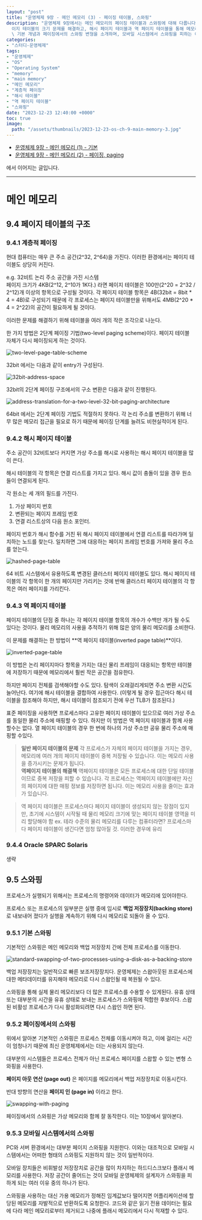 ```yaml
---
layout: "post"
title: "운영체제 9장 - 메인 메모리 (3) - 페이징 테이블, 스와핑"
description: "운영체제 9장에서는 메인 메모리의 페이징 테이블과 스와핑에 대해 다룹니다. 계층적 페이징 기법을 통해 큰 주소 공간에서 페\
  이지 테이블의 크기 문제를 해결하고, 해시 페이지 테이블과 역 페이지 테이블을 통해 메모리 사용을 최적화하는 방법을 설명합니다. 또한, 스와핑의\
  \ 기본 개념과 페이징에서의 스와핑 변형을 소개하며, 모바일 시스템에서 스와핑을 피하는 이유를 논의합니다."
categories:
- "스터디-운영체제"
tags:
- "운영체제"
- "OS"
- "Operating System"
- "memory"
- "main memory"
- "메인 메모리"
- "계층적 페이징"
- "해시 테이블"
- "역 페이지 테이블"
- "스와핑"
date: "2023-12-23 12:40:00 +0000"
toc: true
image:
  path: "/assets/thumbnails/2023-12-23-os-ch-9-main-memory-3.jpg"
---
```


- [운영체제 9장 - 메인 메모리 (1) - 기본](/2023/12/21/os-ch-9-main-memory)
- [운영체제 9장 - 메인 메모리 (2) - 페이징, paging](/2023/12/22/os-ch-9-main-memory-2)

에서 이어지는 글입니다.

---

# 메인 메모리

## 9.4 페이지 테이블의 구조

### 9.4.1 계층적 페이징

현대 컴퓨터는 매우 큰 주소 공간(2^32, 2^64)을 가진다. 이러한 환경에서는 페이지 테이블도 상당히 커진다.

e.g. 32비트 논리 주소 공간을 가진 시스템  
페이지 크기가 4KB(2^12, 2^10가 1K다.) 라면 페이지 테이블은 100만(2^20 = 2^32 / 2^12)개 이상의 항목으로 구성될 것이다.
각 페이지 테이블 항목은 4B(32bit = 8bit \* 4 = 4B)로 구성되기 때문에 각 프로세스는 페이지 테이블만을 위해서도 4MB(2^20 \* 4 = 2^22)의 공간이 필요하게 될 것이다.

이러한 문제를 해결하기 위해 테이블을 여러 개의 작은 조각으로 나눈다.

한 가지 방법은 2단계 페이징 기법(two-level paging scheme)이다. 페이지 테이블 자체가 다시 페이징되게 하는 것이다.

![two-level-page-table-scheme](/assets/images/2023-12-23-os-ch-9-main-memory-3/two-level-page-table-scheme.png)

32bit 에서는 다음과 같이 entry가 구성된다.

![32bit-address-space](/assets/images/2023-12-23-os-ch-9-main-memory-3/32bit-address-space.png)

32bit의 2단계 페이징 구조에서의 구소 변환은 다음과 같이 진행된다.

![address-translation-for-a-two-level-32-bit-paging-architecture](/assets/images/2023-12-23-os-ch-9-main-memory-3/address-translation-for-a-two-level-32-bit-paging-architecture.png)

64bit 에서는 2단계 페이징 기법도 적절하지 못하다. 각 논리 주소를 변환하기 위해 너무 많은 메모리 접근을 필요로 하기 때문에 페이징 단계를 늘려도 비현실적이게 된다.

### 9.4.2 해시 페이지 테이블

주소 공간이 32비트보다 커지면 가상 주소를 해시로 사용하는 해시 페이지 테이블을 많이 쓴다.

해시 테이블의 각 항목은 연결 리스트를 가지고 있다. 해시 값이 충돌이 있을 경우 원소들이 연결되게 된다.

각 원소는 세 개의 필드를 가진다.

1. 가상 페이지 번호
2. 변환되는 페이지 프레임 번호
3. 연결 리스트상의 다음 원소 포인터.

페이지 번호가 해시 함수를 거친 뒤 해시 페이지 테이블에서 연결 리스트를 따라가며 일치하는 노드를 찾는다. 일치하면 그에 대응하는 페이지 프레임 번호를 가져와 물리 주소를 얻는다.

![hashed-page-table](/assets/images/2023-12-23-os-ch-9-main-memory-3/hashed-page-table.png)

64 비트 시스템에서 유용하도록 변경된 클러스터 페이지 테이블도 있다. 해시 페이지 테이블의 각 항목이 한 개의 페이지만 가리키는 것에 반해 클러스터 페이지 테이블의 각 항목은 여러 페이지를 가리킨다.

### 9.4.3 역 페이지 테이블

페이지 테이블의 단점 중 하나는 각 페이지 테이블 항목의 개수가 수백만 개가 될 수도 있다는 것이다. 물리 메모리의 사용을 추적하기 위해 많은 양의 물리 메모리를 소비한다.

이 문제를 해결하는 한 방법이 **역 페이지 테이블(inverted page table)**이다.

![inverted-page-table](/assets/images/2023-12-23-os-ch-9-main-memory-3/inverted-page-table.png)

이 방법은 논리 페이지마다 항목을 가지는 대신 물리 프레임이 대응되는 항목만 테이블에 저장하기 때문에 메모리에서 훨씬 작은 공간을 점유한다.

하지만 페이지 전체를 검색해야할 수도 있다. 탐색이 오래걸리게되면 주소 변환 시간도 늘어난다.
여기에 해시 테이블을 결합하여 사용한다. (이렇게 될 경우 접근마다 해시 테이블을 참조해야 하지만, 해시 테이블이 참조되기 전에 우선 TLB가 참조된다.)

표준 페이징을 사용하면 프로세스마다 고유한 페이지 테이블이 있으므로 여러 가상 주소를 동일한 물리 주소에 매핑할 수 있다. 하지만 이 방법은 역 페이지 테이블과 함께 사용할수는 없다. 열 페이지 테이블의 경우 한 번에 하나의 가상 주소만 공유 물리 주소에 매핑할 수있다.

> **일반 페이지 테이블의 문제**
> 각 프로세스가 자체의 페이지 테이블을 가지는 경우, 메모리에 여러 개의 페이지 테이블이 중복 저장될 수 있습니다. 이는 메모리 사용을 증가시키는 문제가 됩니다.  
> **역페이지 테이블의 해결책**
> 역페이지 테이블은 모든 프로세스에 대한 단일 테이블이므로 중복 저장을 피할 수 있습니다. 각 프로세스는 역페이지 테이블에만 자신의 페이지에 대한 매핑 정보를 저장하면 됩니다. 이는 메모리 사용을 줄이는 효과가 있습니다.

> 역 페이지 테이블은 프로세스마다 페이지 테이블이 생성되지 않는 장점이 있지만, 초기에 시스템이 시작될 때 물리 메모리 크기에 맞는 페이지 테이블 영역을 미리 할당해야 함
> ex. 테라 수준의 물리 메모리를 다루는 컴퓨터라면? 프로세스마다 페이지 테이블이 생긴다면 엄청 많아질 것. 이러한 경우에 유리

### 9.4.4 Oracle SPARC Solaris

생략

## 9.5 스와핑

프로세스가 실행되기 위해서는 프로세스의 명령어와 데이터가 메모리에 있어야한다.

프로세스 또는 프로세스의 일부분은 실행 중에 임시로 **백업 저장장치(backing store)** 로 내보내어 졌다가 실행을 계속하기 위해 다시 메모리로 되돌아 올 수 있다.

### 9.5.1 기본 스와핑

기본적인 스와핑은 메인 메모리와 백업 저장장치 간에 전체 프로세스를 이동한다.

![standard-swapping-of-two-processes-using-a-disk-as-a-backing-store](/assets/images/2023-12-23-os-ch-9-main-memory-3/standard-swapping-of-two-processes-using-a-disk-as-a-backing-store.png)

백업 저장장치는 일반적으로 빠른 보조저장장치다. 운영체제는 스왑아웃된 프로세스에 대한 메타데이터를 유지해야 메모리로 다시 스왑인될 때 복원될 수 있다.

스와핑을 통해 실제 물리 메모리보다 더 많은 프로세스를 수용할 수 있게된다. 유휴 상태 또는 대부분의 시간을 유휴 상태로 보내는 프로세스가 스와핑에 적합한 후보이다. 스왑된 비활성 프로세스가 다시 활성화되려면 다시 스왑인 하면 된다.

### 9.5.2 페이징에서의 스와핑

위에서 알아본 기본적인 스와핑은 프로세스 전체를 이동시켜야 하고, 이에 걸리는 시간이 엄청나기 때문에 최신 운영체제에서는 더는 사용되지 않는다.

대부분의 시스템들은 프로세스 전체가 아닌 프로세스 페이지를 스왑할 수 있는 변형 스와핑을 사용한다.

**페이지 아웃 연산 (page out)** 은 페이지를 메모리에서 백업 저장장치로 이동시킨다.

반대 방향의 연산을 **페이지 인 (page in)** 이라고 한다.

![swapping-with-paging](/assets/images/2023-12-23-os-ch-9-main-memory-3/swapping-with-paging.png)

페이징에서의 스와핑은 가상 메모리와 함께 잘 동작한다. 이는 10장에서 알아본다.

### 9.5.3 모바일 시스템에서의 스와핑

PC와 서버 환경에서는 대부분 페이지 스와핑을 지원한다. 이와는 대조적으로 모바일 시스템에서는 어떠한 형태의 스와핑도 지원하지 않는 것이 일반적이다.

모바일 장치들은 비휘발성 저장장치로 공간을 많이 차지하는 하드디스크보다 플래시 메모리를 사용한다. 저장 공간이 줄어드는 것이 모바일 운영체제의 설계자가 스와핑을 피하게 되는 여러 이유 중의 하나가 된다.

스와핑을 사용하는 대신 가용 메모리가 정해진 임계값보다 떨어지면 어플리케이션에 할당된 메모리를 자발적으로 반환하도록 요청한다. 코드와 같은 읽기 전용 데이터는 필요에 다라 메인 메모리로부터 제거되고 나중에 플래시 메모리에서 다시 적재할 수 있다.
